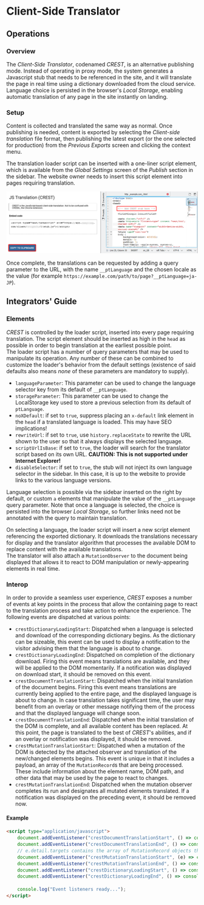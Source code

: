 # Client-Side Translator
## Operations
### Overview
The _Client-Side Translator_, codenamed _CREST_, is an alternative publishing mode. Instead of operating in proxy mode, the system generates a Javascript stub that needs to be referenced in the site, and it will translate the page in real time using a dictionary downloaded from the cloud service. Language choice is persisted in the browser's _Local Storage_, enabling automatic translation of any page in the site instantly on landing.

### Setup
Content is collected and translated the same way as normal. Once publishing is needed, content is exported by selecting the _Client-side translation_ file format, then publishing the latest export (or the one selected for production) from the _Previous Exports_ screen and clicking the context menu.

The translation loader script can be inserted with a one-liner script element, which is available from the _Global Settings_ screen of the _Publish_ section in the sidebar. The website owner needs to insert this script element into pages requiring translation. 

![Copy from the Dashboard and paste into the head](./img/crest.png)

Once complete, the translations can be requested by adding a query parameter to the URL, with the name `__ptLanguage` and the chosen locale as the value (for example `https://example.com/path/to/page?__ptLanguage=ja-JP`).

## Integrators' Guide
### Elements
_CREST_ is controlled by the loader script, inserted into every page requiring translation. The script element should be inserted as high in the `head` as possible in order to begin translation at the earliest possible point.  
The loader script has a number of query parameters that may be used to manipulate its operation. Any number of these can be combined to customize the loader's behavior from the default settings (existence of said defaults also means _none_ of these parameters are mandatory to supply).
- `languageParameter`: This parameter can be used to change the language selector key from its default of `__ptLanguage`.
- `storageParameter`: This parameter can be used to change the LocalStorage key used to store a previous selection from its default of `ptLanguage`.
- `noXDefault`: if set to `true`, suppress placing an `x-default` link element in the `head` if a translated language is loaded. This may have SEO implications!
- `rewriteUrl`: if set to `true`, use `history.replaceState` to rewrite the URL shown to the user so that it always displays the selected language.
- `scriptUrlIsBase`: if set to `true`, the loader will search for the translator script based on its own URL. **CAUTION: This is not supported under Internet Explorer!**
- `disableSelector`: if set to `true`, the stub will not inject its own language selector in the sidebar. In this case, it is up to the website to provide links to the various language versions.

Language selection is possible via the sidebar inserted on the right by default, or custom `a` elements that manipulate the value of the `__ptLanguage` query parameter. Note that once a language is selected, the choice is persisted into the browser _Local Storage_, so further links need not be annotated with the query to maintain translation.

On selecting a language, the loader script will insert a new script element referencing the exported dictionary. It downloads the translations necessary for display and the translator algorithm that processes the available DOM to replace content with the available translations.  
The translator will also attach a `MutationObserver` to the document being displayed that allows it to react to DOM manipulation or newly-appearing elements in real time.

### Interop
In order to provide a seamless user experience, _CREST_ exposes a number of events at key points in the process that allow the containing page to react to the translation process and take action to enhance the experience. The following events are dispatched at various points:

- `crestDictionaryLoadingStart`: Dispatched when a language is selected and download of the corresponding dictionary begins. As the dictionary can be sizeable, this event can be used to display a notification to the visitor advising them that the language is about to change.
- `crestDictionaryLoadingEnd`: Dispatched on completion of the dictionary download. Firing this event means translations are available, and they will be applied to the DOM momentarily. If a notification was displayed on download start, it should be removed on this event.
- `crestDocumentTranslationStart`: Dispatched when the initial translation of the document begins. Firing this event means translations are currently being applied to the entire page, and the displayed language is about to change. In case translation takes significant time, the user may benefit from an overlay or other message notifying them of the process and that the displayed language will change soon.
- `crestDocumentTranslationEnd`: Dispatched when the initial translation of the DOM is complete, and all available content has been replaced. At this point, the page is translated to the best of _CREST_'s abilities, and if an overlay or notification was displayed, it should be removed.
- `crestMutationTranslationStart`: Dispatched when a mutation of the DOM is detected by the attached observer and translation of the new/changed elements begins. This event is unique in that it includes a payload, an array of the `MutationRecord`s that are being processed. These include information about the element name, DOM path, and other data that may be used by the page to react to changes.
- `crestMutationTranslationEnd`: Dispatched when the mutation observer completes its run and designates all mutated elements translated. If a notification was displayed on the preceding event, it should be removed now.

#### Example

```html
<script type="application/javascript">
    document.addEventListener("crestDocumentTranslationStart", () => console.log("Document translation started"));
    document.addEventListener("crestDocumentTranslationEnd", () => console.log("Document translation ended"));
    // e.detail.targets contains the array of MutationRecord objects that are being processed in the current run. For more information, see https://developer.mozilla.org/en-US/docs/Web/API/MutationRecord
    document.addEventListener("crestMutationTranslationStart", (e) => console.log(`Mutation translation started. Mutated records: ${e.detail.targets}`));
    document.addEventListener("crestMutationTranslationEnd", () => console.log("Mutation translation ended"));
    document.addEventListener("crestDictionaryLoadingStart", () => console.log("Dictionary download started"));
    document.addEventListener("crestDictionaryLoadingEnd", () => console.log("Dictionary download ended"));
    
    console.log("Event listeners ready...");
</script>
```
